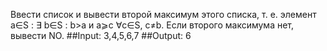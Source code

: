 Ввести список и вывести второй максимум этого списка, т. е. элемент a∈S : ∃ b∈S : b>a и a⩾c ∀c∈S, c≠b. Если второго максимума нет, вывести NO.
##Input:
 3,4,5,6,7
##Output:
 6
